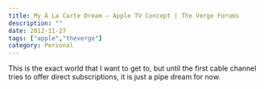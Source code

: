 ```yaml
---
title: My À La Carte Dream – Apple TV Concept | The Verge Forums
description: ""
date: 2012-11-27
tags: ["apple","theverge"]
category: Personal
---
```



This is the exact world that I want to get to, but until the first cable channel tries to offer direct subscriptions, it is just a pipe dream for now.
